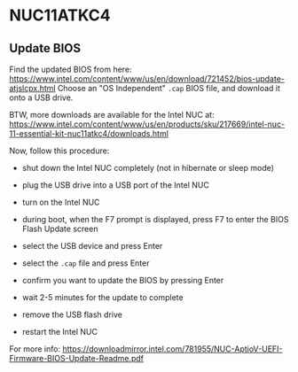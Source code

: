 # NUC11ATKC4
## Update BIOS

Find the updated BIOS from here:
<https://www.intel.com/content/www/us/en/download/721452/bios-update-atjslcpx.html>
Choose an "OS Independent" `.cap` BIOS file, and download it onto a USB drive.

BTW, more downloads are available for the Intel NUC at:
<https://www.intel.com/content/www/us/en/products/sku/217669/intel-nuc-11-essential-kit-nuc11atkc4/downloads.html>

Now, follow this procedure:

   - shut down the Intel NUC completely (not in hibernate or sleep mode)
   - plug the USB drive into a USB port of the Intel NUC
   - turn on the Intel NUC

   - during boot, when the F7 prompt is displayed, press F7 to enter the BIOS
     Flash Update screen

   - select the USB device and press Enter
   - select the `.cap` file and press Enter
   - confirm you want to update the BIOS by pressing Enter
   - wait 2-5 minutes for the update to complete
   - remove the USB flash drive
   - restart the Intel NUC

For more info: <https://downloadmirror.intel.com/781955/NUC-AptioV-UEFI-Firmware-BIOS-Update-Readme.pdf>
